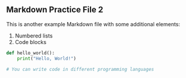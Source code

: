 ## Markdown Practice File 2

This is another example Markdown file with some additional elements:

1. Numbered lists
2. Code blocks

```python
def hello_world():
    print("Hello, World!")

# You can write code in different programming languages


